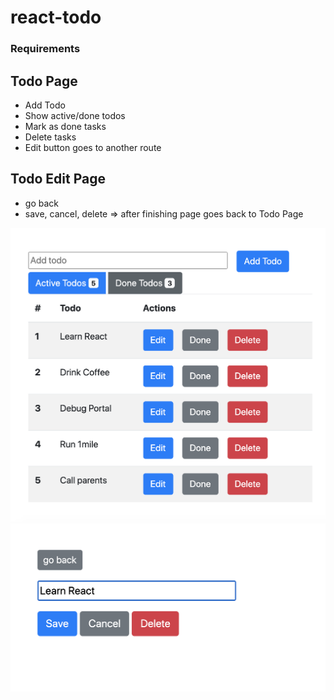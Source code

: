 # react-todo

### Requirements

## Todo Page
* Add Todo
* Show active/done todos
* Mark as done tasks
* Delete tasks
* Edit button goes to another route 


## Todo Edit Page
* go back
* save, cancel, delete => after finishing page goes back to Todo Page

![TODO](todo.png)
![Edit Todo](task.png)